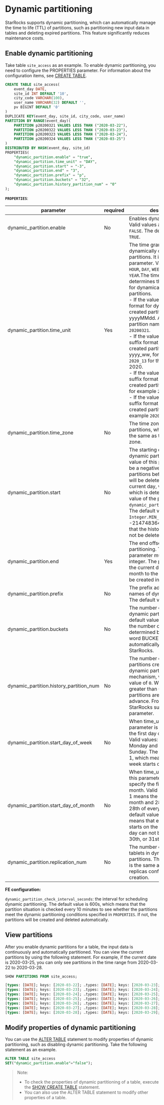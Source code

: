 # Dynamic partitioning

StarRocks supports dynamic partitioning, which can automatically manage the time to life (TTL) of partitions, such as partitioning new input data in tables and deleting expired partitions. This feature significantly reduces maintenance costs.

## Enable dynamic partitioning

Take table `site_access` as an example. To enable dynamic partitioning, you need to configure the PROPERTIES parameter. For information about the configuration items, see [CREATE TABLE](../sql-reference/sql-statements/data-definition/CREATE%20TABLE.md).

```SQL
CREATE TABLE site_access(
    event_day DATE,
    site_id INT DEFAULT '10',
    city_code VARCHAR(100),
    user_name VARCHAR(32) DEFAULT '',
    pv BIGINT DEFAULT '0'
)
DUPLICATE KEY(event_day, site_id, city_code, user_name)
PARTITION BY RANGE(event_day)(
    PARTITION p20200321 VALUES LESS THAN ("2020-03-22"),
    PARTITION p20200322 VALUES LESS THAN ("2020-03-23"),
    PARTITION p20200323 VALUES LESS THAN ("2020-03-24"),
    PARTITION p20200324 VALUES LESS THAN ("2020-03-25")
)
DISTRIBUTED BY HASH(event_day, site_id)
PROPERTIES(
    "dynamic_partition.enable" = "true",
    "dynamic_partition.time_unit" = "DAY",
    "dynamic_partition.start" = "-3",
    "dynamic_partition.end" = "3",
    "dynamic_partition.prefix" = "p",
    "dynamic_partition.buckets" = "32",
    "dynamic_partition.history_partition_num" = "0"
);
```

**`PROPERTIES`**:

| parameter                               | required | description                                                                                                                                                                                                                                                                                                                                                                                                                                                                                                                                                                                                                                                                                                                                                                   |
|-----------------------------------------| -------- |-------------------------------------------------------------------------------------------------------------------------------------------------------------------------------------------------------------------------------------------------------------------------------------------------------------------------------------------------------------------------------------------------------------------------------------------------------------------------------------------------------------------------------------------------------------------------------------------------------------------------------------------------------------------------------------------------------------------------------------------------------------------------------|
| dynamic_partition.enable                | No       | Enables dynamic partitioning. Valid values are `TRUE` and `FALSE`. The default value is `TRUE`.                                                                                                                                                                                                                                                                                                                                                                                                                                                                                                                                                                                                                                                                               |
| dynamic_partition.time_unit             | Yes      | The time granularity for dynamically created  partitions. It is a required parameter. Valid values are `HOUR`, `DAY`, `WEEK`, `MONTH`, and `YEAR`.The time granularity determines the suffix format for dynamically created partitions.<br/>  - If the value is `DAY`,  the suffix format for dynamically created partitions is yyyyMMdd. An example partition name suffix is `20200321`.<br/>  - If the value is `WEEK`, the suffix format for dynamically created partitions is yyyy_ww, for example `2020_13` for the 13th week of 2020.<br/>  - If the value is `MONTH`, the suffix format for dynamically created partitions is yyyyMM, for example `202003`.<br/> - If the value is `YEAR`, the suffix format for dynamically created partitions is yyyy, for example `2020`. |
| dynamic_partition.time_zone             | No       | The time zone for dynamic partitions, which is by default the same as the system time zone.                                                                                                                                                                                                                                                                                                                                                                                                                                                                                                                                                                                                                                                                                   |
| dynamic_partition.start                 | No       | The starting offset of dynamic partitioning. The value of this parameter must be a negative integer. The partitions before this offset will be deleted based on the current day, week, or month which is determined by the value of the parameter `dynamic_partition.time_unit`. The default value is `Integer.MIN_VALUE`, namely, -2147483648, which means that the history partitions will not be deleted.                                                                                                                                                                                                                                                                                                                                                                  |
| dynamic_partition.end                   | Yes      | The end offset of dynamic partitioning. The value of this parameter must be a positive integer. The partitions from the current day, week, or month to the end offset will be created in advance.                                                                                                                                                                                                                                                                                                                                                                                                                                                                                                                                                                             |
| dynamic_partition.prefix                | No       | The prefix added to the names of dynamic partitions. The default value is `p`.                                                                                                                                                                                                                                                                                                                                                                                                                                                                                                                                                                                                                                                                                                |
| dynamic_partition.buckets               | No       | The number of buckets per dynamic partition. The default value is the same as the number of buckets determined by the reserved word BUCKETS or automatically set by StarRocks.                                                                                                                                                                                                                                                                                                                                                                                                                                                                                                                                                                                                |
| dynamic_partition.history_partition_num | No       | The number of historical partitions created by the dynamic partitions mechanism, with a default value of `0`. When the value is greater than 0, historical partitions are created in advance. From V2.5.2, StarRocks supports this parameter.                                                                                                                                                                                                                                                                                                                                                                                                                                                                                                                                 |
| dynamic_partition.start_day_of_week     | No       | When time_unit is WEEK, this parameter is used to specify the first day of each week.  Valid values: 1 to 7. 1 means Monday and 7 means Sunday. The default value is 1, which means that every week starts on Monday.                                                                                                                                                                                                                                                                                                                                                                                                                                                                                                                                |
| dynamic_partition.start_day_of_month    | No       | When time_unit is MONTH, this parameter is used to specify the first day of each month. Valid values: 1 to 28. 1 means the 1st of every month and 28 means the 28th of every month. The default value is 1, which means that every month starts on the 1st. The first day can not be the 29th, 30th, or 31st.                                                                                                                                                                                                                                                                                                                                                                                                                                |
| dynamic_partition.replication_num       | No       | The number of replicas for tablets in dynamically created partitions. The default value is the same as the number of replicas configured at table creation.  |

**FE configuration:**

`dynamic_partition_check_interval_seconds`: the interval for scheduling dynamic partitioning. The default value is 600s, which means that the partition situation is checked every 10 minutes to see whether the partitions meet the dynamic partitioning conditions specified in `PROPERTIES`. If not, the partitions will be created and deleted automatically.

## View partitions

After you enable dynamic partitions for a table, the input data is continuously and automatically partitioned. You can view the current partitions by using the following statement. For example, if the current date is 2020-03-25, you can only see partitions in the time range from 2020-03-22 to 2020-03-28.

```SQL
SHOW PARTITIONS FROM site_access;

[types: [DATE]; keys: [2020-03-22]; ‥types: [DATE]; keys: [2020-03-23]; )
[types: [DATE]; keys: [2020-03-23]; ‥types: [DATE]; keys: [2020-03-24]; )
[types: [DATE]; keys: [2020-03-24]; ‥types: [DATE]; keys: [2020-03-25]; )
[types: [DATE]; keys: [2020-03-25]; ‥types: [DATE]; keys: [2020-03-26]; )
[types: [DATE]; keys: [2020-03-26]; ‥types: [DATE]; keys: [2020-03-27]; )
[types: [DATE]; keys: [2020-03-27]; ‥types: [DATE]; keys: [2020-03-28]; )
[types: [DATE]; keys: [2020-03-28]; ‥types: [DATE]; keys: [2020-03-29]; )
```

## Modify properties of dynamic partitioning

You can use the [ALTER TABLE](../sql-reference/sql-statements/data-definition/ALTER%20TABLE.md) statement to modify properties of dynamic partitioning, such as disabling dynamic partitioning. Take the following statement as an example.

```SQL
ALTER TABLE site_access 
SET("dynamic_partition.enable"="false");
```

> Note:
>
> - To check the properties of dynamic partitioning of a table, execute the [SHOW CREATE TABLE](../sql-reference/sql-statements/data-manipulation/SHOW%20CREATE%20TABLE.md) statement.
> - You can also use the ALTER TABLE statement to modify other properties of a table.
